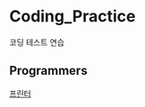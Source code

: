 # Coding_Practice
코딩 테스트 연습

Programmers
--------
[프린터](https://github.com/jms8732/Coding_Practice/blob/master/programmers/src/programmers/problem_3.java)

